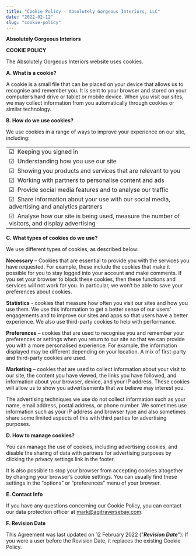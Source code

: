 ```yaml
---
title: "Cookie Policy - Absolutely Gorgeous Interiors, LLC"
date: "2022-02-12"
slug: "cookie-policy"
---
```



**Absolutely Gorgeous Interiors**

**COOKIE POLICY**

The Absolutely Gorgeous Interiors website uses cookies.

**A. What is a cookie?**

A cookie is a small file that can be placed on your device that allows us to recognise and remember you. It is sent to your browser and stored on your computer’s hard drive or tablet or mobile device. When you visit our sites, we may collect information from you automatically through cookies or similar technology.

**B. How do we use cookies?**

We use cookies in a range of ways to improve your experience on our site, including:


<table>
  <tr>
   <td>☑  Keeping you signed in
   </td>
  </tr>
  <tr>
   <td>☑  Understanding how you use our site
   </td>
  </tr>
  <tr>
   <td>☑  Showing you products and services that are relevant to you
   </td>
  </tr>
  <tr>
   <td>☑  Working with partners to personalise content and ads
   </td>
  </tr>
  <tr>
   <td>☑  Provide social media features and to analyse our traffic
   </td>
  </tr>
  <tr>
   <td>☑  Share information about your use with our social media, advertising and analytics partners
   </td>
  </tr>
  <tr>
   <td>☑  Analyse how our site is being used, measure the number of visitors, and display advertising
   </td>
  </tr>
</table>


**C. What types of cookies do we use?**

We use different types of cookies, as described below:

**Necessary** – Cookies that are essential to provide you with the services you have requested. For example, these include the cookies that make it possible for you to stay logged into your account and make comments. If you set your browser to block these cookies, then these functions and services will not work for you. In particular, we won’t be able to save your preferences about cookies.

**Statistics** - cookies that measure how often you visit our sites and how you use them. We use this information to get a better sense of our users’ engagements and to improve our sites and apps so that users have a better experience. We also use third-party cookies to help with performance. 

**Preferences** – cookies that are used to recognise you and remember your preferences or settings when you return to our site so that we can provide you with a more personalised experience. For example, the information displayed may be different depending on your location. A mix of first-party and third-party cookies are used.

**Marketing** – cookies that are used to collect information about your visit to our site, the content you have viewed, the links you have followed, and information about your browser, device, and your IP address. These cookies will allow us to show you advertisements that we believe may interest you.

The advertising techniques we use do not collect information such as your name, email address, postal address, or phone number. We sometimes use information such as your IP address and browser type and also sometimes share some limited aspects of this with third parties for advertising purposes.

**D. How to manage cookies?**

You can manage the use of cookies, including advertising cookies, and disable the sharing of data with partners for advertising purposes by clicking the privacy settings link in the footer.

It is also possible to stop your browser from accepting cookies altogether by changing your browser’s cookie settings. You can usually find these settings in the “options” or “preferences” menu of your browser. 

**E. Contact Info**

If you have any questions concerning our Cookie Policy, you can contact our data protection officer at mark@agitraversebay.com.

**F. Revision Date**

This Agreement was last updated on 12 February 2022 ("**_Revision Date_**"). If you were a user before the Revision Date, it replaces the existing Cookie Policy.

 

 
